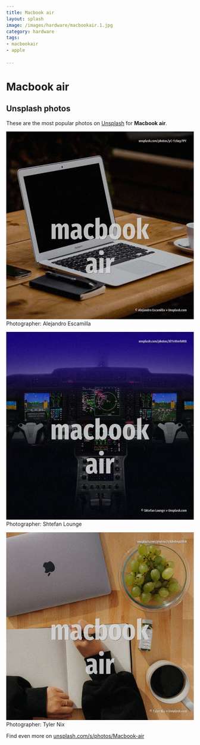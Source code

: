 ```yaml
---
title: Macbook air
layout: splash
image: /images/hardware/macbookair.1.jpg
category: hardware
tags:
- macbookair
- apple

---
```

# Macbook air

  

 
## Unsplash photos
These are the most popular photos on [Unsplash](https://unsplash.com) for **Macbook air**.
 
![Macbook air](/images/hardware/macbookair.1.jpg)
Photographer:  Alejandro Escamilla
 
![Macbook air](/images/hardware/macbookair.2.jpg)
Photographer:  Shtefan Lounge
 
![Macbook air](/images/hardware/macbookair.3.jpg)
Photographer:  Tyler Nix
 
Find even more on [unsplash.com/s/photos/Macbook-air](https://unsplash.com/s/photos/Macbook-air)
 
